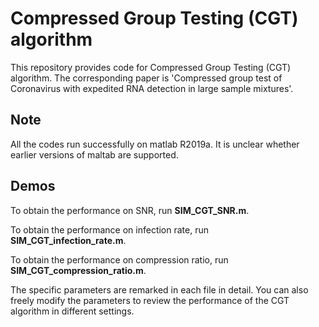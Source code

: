# Compressed Group Testing (CGT) algorithm

This repository provides code for Compressed Group Testing (CGT) algorithm. The corresponding paper is 'Compressed group test of Coronavirus with expedited RNA detection in large sample mixtures'.

## Note
All the codes run successfully on matlab R2019a. It is unclear whether earlier versions of maltab are supported.

## Demos

To obtain the performance on SNR, run **SIM_CGT_SNR.m**.

To obtain the performance on infection rate, run **SIM_CGT_infection_rate.m**.

To obtain the performance on compression ratio, run **SIM_CGT_compression_ratio.m**.

The specific parameters are remarked in each file in detail. You can also freely modify the parameters to review the performance of the CGT algorithm in different settings.
